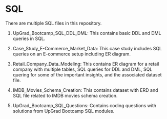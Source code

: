 # SQL

There are multiple SQL files in this repository.

1. UpGrad_Bootcamp_SQL_DDL_DML:
                    This contains basic DDL and DML queries in SQL.

2. Case_Study_E-Commerce_Market_Data:
                   This case study includes SQL queries on an E-commerce setup including ER diagram.

3. Retail_Company_Data_Modeling:
                  This contains ER diagram for a retail company with multiple tables, SQL queries for DDL and DML, SQL quering for some of the important insights, and the associated dataset file.

4. IMDB_Movies_Schema_Creation:
                  This contains dataset with ERD and SQL file related to IMDB movies schema creation.

5. UpGrad_Bootcamp_SQL_Questions:
                  Contains coding questions with solutions from UpGrad Bootcamp SQL modules.

